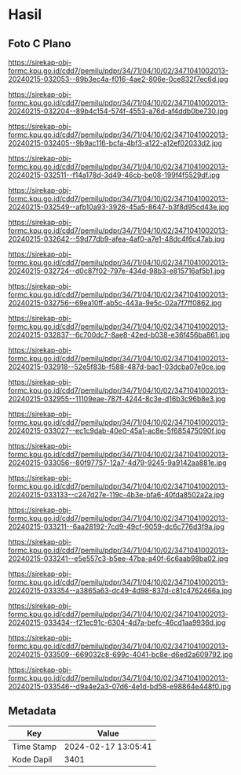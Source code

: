 # Hasil

## Foto C Plano

https://sirekap-obj-formc.kpu.go.id/cdd7/pemilu/pdpr/34/71/04/10/02/3471041002013-20240215-032053--89b3ec4a-f016-4ae2-806e-0ce832f7ec6d.jpg

https://sirekap-obj-formc.kpu.go.id/cdd7/pemilu/pdpr/34/71/04/10/02/3471041002013-20240215-032204--89b4c154-574f-4553-a76d-af4ddb0be730.jpg

https://sirekap-obj-formc.kpu.go.id/cdd7/pemilu/pdpr/34/71/04/10/02/3471041002013-20240215-032405--9b9ac116-bcfa-4bf3-a122-a12ef02033d2.jpg

https://sirekap-obj-formc.kpu.go.id/cdd7/pemilu/pdpr/34/71/04/10/02/3471041002013-20240215-032511--f14a178d-3d49-46cb-be08-199f4f5529df.jpg

https://sirekap-obj-formc.kpu.go.id/cdd7/pemilu/pdpr/34/71/04/10/02/3471041002013-20240215-032549--afb10a93-3926-45a5-8647-b3f8d95cd43e.jpg

https://sirekap-obj-formc.kpu.go.id/cdd7/pemilu/pdpr/34/71/04/10/02/3471041002013-20240215-032642--59d77db9-afea-4af0-a7e1-48dc4f6c47ab.jpg

https://sirekap-obj-formc.kpu.go.id/cdd7/pemilu/pdpr/34/71/04/10/02/3471041002013-20240215-032724--d0c87f02-797e-434d-98b3-e815716af5b1.jpg

https://sirekap-obj-formc.kpu.go.id/cdd7/pemilu/pdpr/34/71/04/10/02/3471041002013-20240215-032756--69ea10ff-ab5c-443a-9e5c-02a7f7ff0862.jpg

https://sirekap-obj-formc.kpu.go.id/cdd7/pemilu/pdpr/34/71/04/10/02/3471041002013-20240215-032837--6c700dc7-8ae8-42ed-b038-e36f456ba861.jpg

https://sirekap-obj-formc.kpu.go.id/cdd7/pemilu/pdpr/34/71/04/10/02/3471041002013-20240215-032918--52e5f83b-f588-487d-bac1-03dcba07e0ce.jpg

https://sirekap-obj-formc.kpu.go.id/cdd7/pemilu/pdpr/34/71/04/10/02/3471041002013-20240215-032955--11109eae-787f-4244-8c3e-d16b3c96b8e3.jpg

https://sirekap-obj-formc.kpu.go.id/cdd7/pemilu/pdpr/34/71/04/10/02/3471041002013-20240215-033027--ec1c9dab-40e0-45a1-ac8e-5f685475090f.jpg

https://sirekap-obj-formc.kpu.go.id/cdd7/pemilu/pdpr/34/71/04/10/02/3471041002013-20240215-033056--80f97757-12a7-4d79-9245-9a9142aa881e.jpg

https://sirekap-obj-formc.kpu.go.id/cdd7/pemilu/pdpr/34/71/04/10/02/3471041002013-20240215-033133--c247d27e-119c-4b3e-bfa6-40fda8502a2a.jpg

https://sirekap-obj-formc.kpu.go.id/cdd7/pemilu/pdpr/34/71/04/10/02/3471041002013-20240215-033211--6aa28192-7cd9-49cf-9059-dc6c776d3f9a.jpg

https://sirekap-obj-formc.kpu.go.id/cdd7/pemilu/pdpr/34/71/04/10/02/3471041002013-20240215-033241--e5e557c3-b5ee-47ba-a40f-6c6aab98ba02.jpg

https://sirekap-obj-formc.kpu.go.id/cdd7/pemilu/pdpr/34/71/04/10/02/3471041002013-20240215-033354--a3865a63-dc49-4d98-837d-c81c4762466a.jpg

https://sirekap-obj-formc.kpu.go.id/cdd7/pemilu/pdpr/34/71/04/10/02/3471041002013-20240215-033434--f21ec91c-6304-4d7a-befc-46cd1aa9936d.jpg

https://sirekap-obj-formc.kpu.go.id/cdd7/pemilu/pdpr/34/71/04/10/02/3471041002013-20240215-033509--669032c8-699c-4041-bc8e-d6ed2a609792.jpg

https://sirekap-obj-formc.kpu.go.id/cdd7/pemilu/pdpr/34/71/04/10/02/3471041002013-20240215-033546--d9a4e2a3-07d6-4e1d-bd58-e98864e448f0.jpg


## Metadata

| Key        | Value               |
| ---------- | ------------------- |
| Time Stamp | 2024-02-17 13:05:41 |
| Kode Dapil | 3401                |



